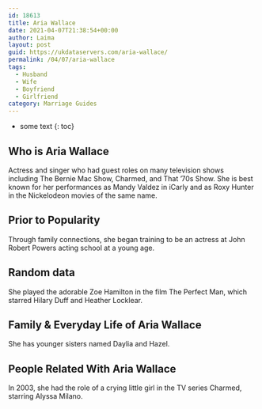 ```yaml
---
id: 18613
title: Aria Wallace
date: 2021-04-07T21:38:54+00:00
author: Laima
layout: post
guid: https://ukdataservers.com/aria-wallace/
permalink: /04/07/aria-wallace
tags:
  - Husband
  - Wife
  - Boyfriend
  - Girlfriend
category: Marriage Guides
---
```


* some text
{: toc}


## Who is Aria Wallace
                  
                  
                  
Actress and singer who had guest roles on many television shows including The Bernie Mac Show, Charmed, and That &#8217;70s Show. She is best known for her performances as Mandy Valdez in iCarly and as Roxy Hunter in the Nickelodeon movies of the same name. 
                  
              
            
              
            
                
                
                
## Prior to Popularity
                  
                  
                  
Through family connections, she began training to be an actress at John Robert Powers acting school at a young age.
                  
              
            
              
            
                
                
                
## Random data
                  
                  
                  
She played the adorable Zoe Hamilton in the film The Perfect Man, which starred Hilary Duff and Heather Locklear.
                  
              
            
              
            
                
                
                
## Family & Everyday Life of Aria Wallace
                  
                  
                  
She has younger sisters named Daylia and Hazel. 
                  
              
            
              
            
                
                
                
## People Related With Aria Wallace
                  
                  
                  
In 2003, she had the role of a crying little girl in the TV series Charmed, starring Alyssa Milano.
                  
              
            
              
            
                
              
            
              
              
            
            
              
            
          
          
          